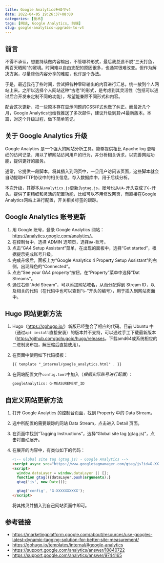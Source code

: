 ```yaml
---
title: Google Analytics升级至v4
date: 2022-04-05 19:26:37+08:00
categories: [技术]
tags: [网站, Google Analytics, 前端]
slug: google-analytics-upgrade-to-v4
---
```


## 前言

不得不承认，想要持续做内容输出，不管哪种形式，最后我总逃不脱“三天打鱼，两百天晒网”的窘境。时间难以自由支配的原因很多，也通常很难改变。但作为解决方案，尽量降低内容分享的难度，也许是个办法。

于是，最近我花了些时间，尝试把各种零碎输出的内容进行汇总，统一放到个人网站上来。之所以选择个人网站这种“古老”的形式，是考虑到其灵活性（包括可以通过后台开发来定制不同的功能），希望能兼顾不同形式和内容。

配合这次更新，把一些原本存在显示问题的CSS样式也做了纠正。而最近几个月，Google Analytics也给我推送了多次邮件，建议升级到其v4最新版本。本篇，对这个升级过程，做下简单笔记。

## 关于 Google Analytics 升级

Google Analytics 是一个强大的网站分析工具。能够提供相比 Apache log 更精细的访问记录，用以了解网站访问用户的行为，并分析相关诉求，以完善网站功能，提供更好的服务。

通常，它提供一段脚本，将其插入到网页中，一旦用户访问该页面，这些脚本就会自动提取HTTP协议中的相关信息，存入数据库中，用于后续分析。

本次升级，其脚本从`analytics.js`更新为`gtag.js`，账号也从`UA-`开头变成了`G-`开头。提供了更精细和灵活的配置功能，比如可以不用修改网页，而直接在Google Analytics网站上进行配置，开关相关标签的跟踪。

## Google Analytics 账号更新

1. 用 Google 账号，登录 Google Analytics 网站： <https://analytics.google.com/analytics/>。
2. 在控制台中，选择 ADMIN 选项页，选择`UA-`账号。
3. 点击“GA4 Setup Assistant”菜单，在出现的面板中，选择“Get started”，根据提示完成账号升级。
4. 完成升级后，面板上方“Google Analytics 4 Property Setup Assistant”的右侧，出现绿色的“Connected”。
5. 点击“See your GA4 property”按钮，在“Property”菜单中选择“Dat Streams”。
6. 通过右侧“Add Stream”，可以添加网站域名，从而分配得到 Stream ID，以及相关的代码（在代码中也可以查到“`G-`”开头的编号），用于插入到网站页面中。

## Hugo 网站更新方法

1. Hugo（<https://gohugo.io/>）新版已经整合了相应的代码。目前 Ubuntu 中（通过`apt install`直接安装）的版本并不支持，可以通过手工下载最新版本（<https://github.com/gohugoio/hugo/releases>，下载amd64或系统相应的二进制发布包，解压缩后直接使用）。

2. 在页面中使用如下代码模板：

    ```html
    {{ template "_internal/google_analytics.html" . }}
    ```

3. 在网站配置文件`config.toml`中加入（*根据实际账号进行配置*）：

    ```txt
    googleAnalytics: G-MEASUREMENT_ID
    ```

## 自定义网站更新方法

1. 打开 Google Analytics 的控制台页面，找到 Property 中的 Data Stream。

2. 选中所配置的需要跟踪的网站 Data Stream，点击进入 Detail 页面。

3. 在页面中找到“Tagging Instructions”，选择“Global site tag (gtag.js)”，点击将自动展开。

4. 在展开的内容中，有类似如下的代码：

    ```html
    <!-- Global site tag (gtag.js) - Google Analytics -->
    <script async src="https://www.googletagmanager.com/gtag/js?id=G-XXXXXXXXXX"></script>
    <script>
      window.dataLayer = window.dataLayer || [];
      function gtag(){dataLayer.push(arguments);}
      gtag('js', new Date());

      gtag('config', 'G-XXXXXXXXXX');
    </script>
    ```

    将其拷贝并插入到自己网站页面中即可。

## 参考链接

* <https://marketingplatform.google.com/about/resources/use-googles-latest-dynamic-tagging-solution-for-better-site-measurement/>
* <https://gohugo.io/templates/internal/#google-analytics>
* <https://support.google.com/analytics/answer/10840722>
* <https://support.google.com/analytics/answer/9744165>
